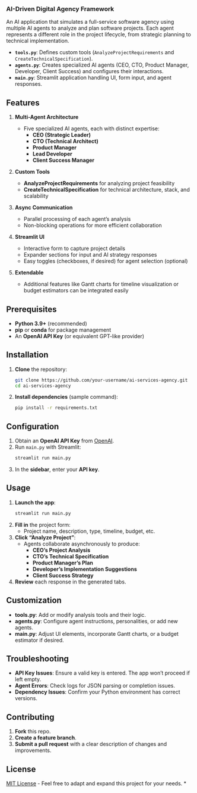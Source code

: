 ### AI-Driven Digital Agency Framework

An AI application that simulates a full-service software agency using multiple AI agents to analyze and plan software projects. Each agent represents a different role in the project lifecycle, from strategic planning to technical implementation.

- **`tools.py`**: Defines custom tools (`AnalyzeProjectRequirements` and `CreateTechnicalSpecification`).
- **`agents.py`**: Creates specialized AI agents (CEO, CTO, Product Manager, Developer, Client Success) and configures their interactions.
- **`main.py`**: Streamlit application handling UI, form input, and agent responses.

## Features

1. **Multi-Agent Architecture**  
   - Five specialized AI agents, each with distinct expertise:
     - **CEO (Strategic Leader)**
     - **CTO (Technical Architect)**
     - **Product Manager**
     - **Lead Developer**
     - **Client Success Manager**

2. **Custom Tools**  
   - **AnalyzeProjectRequirements** for analyzing project feasibility  
   - **CreateTechnicalSpecification** for technical architecture, stack, and scalability  

3. **Async Communication**  
   - Parallel processing of each agent’s analysis  
   - Non-blocking operations for more efficient collaboration  

4. **Streamlit UI**  
   - Interactive form to capture project details  
   - Expander sections for input and AI strategy responses  
   - Easy toggles (checkboxes, if desired) for agent selection (optional)  

5. **Extendable**  
   - Additional features like Gantt charts for timeline visualization or budget estimators can be integrated easily  

## Prerequisites

- **Python 3.9+** (recommended)
- **pip** or **conda** for package management
- An **OpenAI API Key** (or equivalent GPT-like provider)

## Installation

1. **Clone** the repository:
    ```bash
    git clone https://github.com/your-username/ai-services-agency.git
    cd ai-services-agency
    ```

2. **Install dependencies** (sample command):
    ```bash
    pip install -r requirements.txt
    ```

## Configuration

1. Obtain an **OpenAI API Key** from [OpenAI](https://platform.openai.com/api-keys).
2. Run `main.py` with Streamlit:
    ```bash
    streamlit run main.py
    ```
3. In the **sidebar**, enter your **API key**.

## Usage

1. **Launch the app**:
    ```bash
    streamlit run main.py
    ```
2. **Fill in** the project form:
   - Project name, description, type, timeline, budget, etc.
3. **Click “Analyze Project”**:
   - Agents collaborate asynchronously to produce:
     - **CEO’s Project Analysis**
     - **CTO’s Technical Specification**
     - **Product Manager’s Plan**
     - **Developer’s Implementation Suggestions**
     - **Client Success Strategy**
4. **Review** each response in the generated tabs.

## Customization

- **tools.py**: Add or modify analysis tools and their logic.
- **agents.py**: Configure agent instructions, personalities, or add new agents.
- **main.py**: Adjust UI elements, incorporate Gantt charts, or a budget estimator if desired.

## Troubleshooting

- **API Key Issues**: Ensure a valid key is entered. The app won’t proceed if left empty.
- **Agent Errors**: Check logs for JSON parsing or completion issues.
- **Dependency Issues**: Confirm your Python environment has correct versions.

## Contributing

1. **Fork** this repo.
2. **Create a feature branch**.
3. **Submit a pull request** with a clear description of changes and improvements.

## License

[MIT License](LICENSE) - Feel free to adapt and expand this project for your needs.
*
